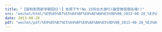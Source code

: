 ```yaml
---
title: "【冒刺影院新学期回归！】本周下午!No.15同志大游行(接受微信报名哦!)"
src: "wechat/html/%E9%85%B7%E5%84%BF%E8%AE%BA%E5%9D%9B_2013-08-28_%E3%80%90%E5%86%92%E5%88%BA%E5%BD%B1%E9%99%A2%E6%96%B0%E5%AD%A6%E6%9C%9F%E5%9B%9E%E5%BD%92%EF%BC%81%E3%80%91%E6%9C%AC%E5%91%A8%E4%B8%8B%E5%8D%88%21No.15%E5%90%8C%E5%BF%97%E5%A4%A7%E6%B8%B8%E8%A1%8C%28%E6%8E%A5%E5%8F%97%E5%BE%AE%E4%BF%A1%E6%8A%A5%E5%90%8D%E5%93%A6%21%29.html"
date: 2013-08-28
pdf: "wechat/pdf/%E9%85%B7%E5%84%BF%E8%AE%BA%E5%9D%9B_2013-08-28_%E3%80%90%E5%86%92%E5%88%BA%E5%BD%B1%E9%99%A2%E6%96%B0%E5%AD%A6%E6%9C%9F%E5%9B%9E%E5%BD%92%EF%BC%81%E3%80%91%E6%9C%AC%E5%91%A8%E4%B8%8B%E5%8D%88%21No.15%E5%90%8C%E5%BF%97%E5%A4%A7%E6%B8%B8%E8%A1%8C%28%E6%8E%A5%E5%8F%97%E5%BE%AE%E4%BF%A1%E6%8A%A5%E5%90%8D%E5%93%A6%21%29.pdf"
---
```

